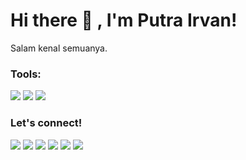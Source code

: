 # Hi there 👋 , I'm Putra Irvan!
Salam kenal semuanya.  

### Tools:
<p>
    <img src="https://img.shields.io/badge/Text%20Editor-Visual%20Studio%20Code-blue?&logo=visual%20studio%20code&logoColor=blue" />
    <img src="https://img.shields.io/badge/Text%20Editor-Notepad?&logo=visual%20studio%20code&logoColor=blue" />
    <img src="https://gpvc.arturio.dev/secgoh" />
</p>

### Let's connect!
<p>
    <a href="https://putrairvan.skom.id/social" target="blank"><img src="https://img.shields.io/badge/Website-Putra Irvan Site-green?" /></a>
    <a href="https://facebook.com/secgoy" target="blank"><img src="https://img.shields.io/badge/@secgoy-30302f?style=flat&logo=facebook" /></a>
    <a href="https://github.com/secgoy" target="blank"><img src="https://img.shields.io/badge/@secgoy-30302f?style=flat&logo=github" /></a>
    <a href="https://instagram.com/secgoy" target="blank"><img src="https://img.shields.io/badge/@secgoy-30302f?style=flat&logo=instagram" /></a>
    <a href="https://mstdn.id/@temz" target="blank"><img src="https://img.shields.io/badge/@secgoy-30302f?style=flat&logo=mastodon" /></a>
    <a href="https://twitter.com/secgoy" target="blank"><img src="https://img.shields.io/badge/@secgoy-30302f?style=flat&logo=twitter" /></a>
</p>
